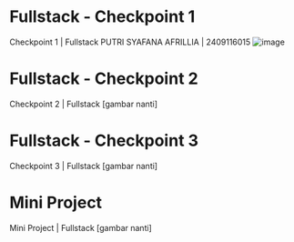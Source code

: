 # Fullstack - Checkpoint 1
Checkpoint 1 | Fullstack
PUTRI SYAFANA AFRILLIA | 2409116015 
![image](https://github.com/user-attachments/assets/4b5a5be0-a75c-4a06-8336-3a6ad640d4c3)

# Fullstack - Checkpoint 2
Checkpoint 2 | Fullstack
[gambar nanti]

# Fullstack - Checkpoint 3
Checkpoint 3 | Fullstack
[gambar nanti]

# Mini Project
Mini Project | Fullstack
[gambar nanti]

